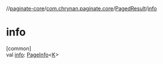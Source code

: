 //[paginate-core](../../../index.md)/[com.chrynan.paginate.core](../index.md)/[PagedResult](index.md)/[info](info.md)

# info

[common]\
val [info](info.md): [PageInfo](../-page-info/index.md)&lt;[K](index.md)&gt;
